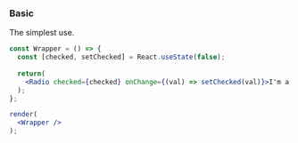 ### Basic

The simplest use.

<!--start-code-->

```jsx
const Wrapper = () => {
  const [checked, setChecked] = React.useState(false);
  
  return(
    <Radio checked={checked} onChange={(val) => setChecked(val)}>I'm a Radio</Radio>
  );
};

render(
  <Wrapper />
);
```

<!--end-code-->
